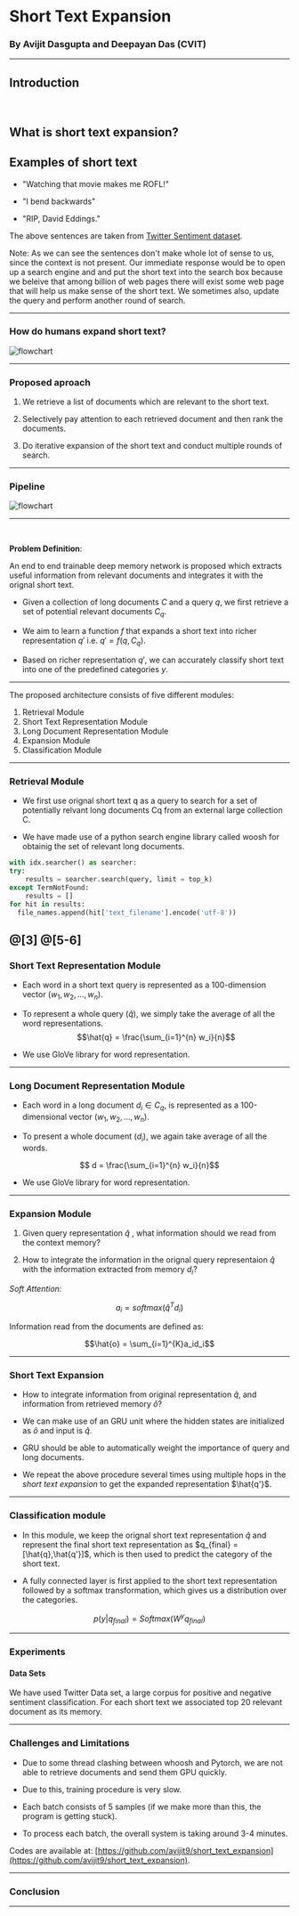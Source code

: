 # Short Text Expansion

### By Avijit Dasgupta and Deepayan Das (CVIT)

---

## Introduction

<br>

What is short text expansion?
---

## Examples of short text

* "Watching that movie makes me ROFL!"

* "I bend backwards"

* "RIP, David Eddings."

The above sentences are taken from [Twitter Sentiment dataset](http://thinknook.com/twitter-sentiment-analysis-training-corpus-dataset-2012-09-22/). 

Note:
As we can see the sentences don't make whole lot of sense to us, since the context is not present. Our immediate response would be to open up a search engine and and put the short text into the search box because we beleive that among billion of web pages there will exist some web page that will help us make sense of the short text. We sometimes also, update the query and perform another round of search.

---
### How do humans expand short text?
 
![flowchart](./TIR/flowchart.jpg)

---

### Proposed aproach

1. We retrieve a list of documents which are relevant to the short text.

2. Selectively pay attention to each retrieved document and then rank the documents.

3. Do iterative expansion of the short text and conduct multiple rounds of search.

---

### Pipeline
![flowchart](./TIR/model.png)

---

<br>

**Problem Definition**: 

An end to end trainable deep memory network is proposed which extracts useful information from relevant documents and integrates it with the orignal short text.


* Given a collection of long documents $C$ and a query $q$, we first retrieve a set of potential relevant documents $C_q$.

* We aim to learn a function $f$ that expands a short text into richer representation $q'$ i.e. $q'=f(q,C_q)$. 

* Based on richer representation $q'$, we can accurately classify short text into one of the predefined categories $y$.

---

The proposed architecture consists of five different modules:

1. Retrieval Module
2. Short Text Representation Module
3. Long Document Representation Module
4. Expansion Module
5. Classification Module

---

### Retrieval Module

* We first use orignal short text q as a query to search for a set of potentially relvant long documents Cq from an external large collection C.

* We have made use of a python search engine library called woosh for obtainig the set of relevant long documents.

``` python
with idx.searcher() as searcher:
try:
    results = searcher.search(query, limit = top_k)
except TermNotFound:
    results = []
for hit in results:
  file_names.append(hit['text_filename'].encode('utf-8'))
```
@[3]
@[5-6]
---
### Short Text Representation Module
* Each word in a short text query is represented as a 100-dimension vector ($w_1, w_2, ..., w_n$).

* To represent a whole query ($\hat{q}$), we simply take the average of all the word representations.
$$\hat{q} = \frac{\sum_{i=1}^{n} w_i}{n}$$
* We use GloVe library for word representation.
---

### Long Document Representation Module

* Each word in a long document $d_i\in C_q$, is represented as a 100-dimensional vector ($w_1, w_2, ..., w_n$).

* To present a whole document ($d_i$), we again take average of all the words.

$$ d = \frac{\sum_{i=1}^{n} w_i}{n}$$

* We use GloVe library for word representation.

---

### Expansion Module

1. Given query representation $\hat{q}$ , what information should we read from the context memory?

2. How to integrate the information in the orignal query representaion $\hat{q}$ with the information extracted from memory $d_i$?

*Soft Attention:*

$$a_i = softmax(\hat{q}^T d_i)$$

Information read from the documents are defined as:

$$\hat{o} = \sum_{i=1}^{K}a_id_i$$

---

### Short Text Expansion 

* How to integrate information from original representation $\hat{q}$, and information from retrieved memory $\hat{o}$?

* We can make use of an GRU unit where the hidden states are initialized as $\hat{o}$ and input is $\hat{q}$. 

* GRU should be able to automatically weight the importance of query and long documents.

* We repeat the above procedure several times using multiple hops in the *short text expansion* to get the expanded representation $\hat{q'}$.

---
### Classification module

* In this module, we keep the orignal short text representation $\hat{q}$ and represent the final short text representation as $q_{final} = [\hat{q},\hat{q'}]$, which is then used to predict the category of the short text.

* A fully connected layer is first applied to the short text representation followed by a 
softmax transformation, which gives us a distribution over the categories.

$$p(y|q_{final}) = Softmax(W^y q_{final})$$

---

### Experiments

#### Data Sets

We have used Twitter Data set, a large corpus for positive and negative sentiment classification. For each short text we associated top 20 relevant document as its memory.

---
### Challenges and Limitations

* Due to some thread clashing between whoosh and Pytorch, we are not able to retrieve documents and send them GPU quickly.

* Due to this, training procedure is very slow.

* Each batch consists of 5 samples (if we make more than this, the program is getting stuck).

* To process each batch, the overall system is taking around 3-4 minutes.

Codes are available at: [https://github.com/avijit9/short_text_expansion](https://github.com/avijit9/short_text_expansion). 


---
### Conclusion




---


